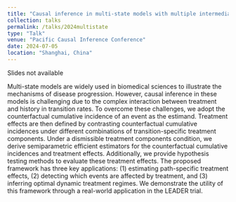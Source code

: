 ```yaml
---
title: "Causal inference in multi-state models with multiple intermediate events"
collection: talks
permalink: /talks/2024multistate
type: "Talk"
venue: "Pacific Causal Inference Conference"
date: 2024-07-05
location: "Shanghai, China"
---
```


Slides not available

Multi-state models are widely used in biomedical sciences to illustrate the mechanisms of disease progression.
However, causal inference in these models is challenging due to the complex interaction between treatment and history in transition rates.
To overcome these challenges, we adopt the counterfactual cumulative incidence of an event as the estimand. 
Treatment effects are then defined by contrasting counterfactual cumulative incidences under different combinations of transition-specific treatment components. Under a dismissible treatment components condition, we derive semiparametric efficient estimators for the counterfactual cumulative incidences and treatment effects. 
Additionally, we provide hypothesis testing methods to evaluate these treatment effects. The proposed framework has three key applications: (1) estimating path-specific treatment effects, (2) detecting which events are affected by treatment, and (3) inferring optimal dynamic treatment regimes. We demonstrate the utility of this framework through a real-world application in the LEADER trial.
